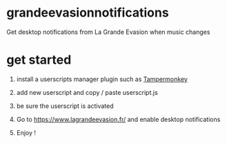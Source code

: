 # grandeevasionnotifications
Get desktop notifications from La Grande Evasion when music changes


# get started
1. install a userscripts manager plugin such as [Tampermonkey](https://chrome.google.com/webstore/detail/tampermonkey/dhdgffkkebhmkfjojejmpbldmpobfkfo?hl=fr)

2. add new userscript and copy / paste userscript.js 
3. be sure the userscript is activated
4. Go to https://www.lagrandeevasion.fr/ and enable desktop notifications
5. Enjoy !
